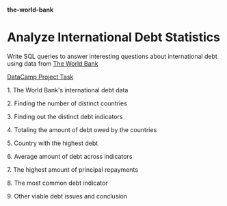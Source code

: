 #### the-world-bank
# Analyze International Debt Statistics
<p>Write SQL queries to answer interesting questions about international debt using data from <a href="https://www.worldbank.org">The World Bank</a></p>
<p><a href="https://app.datacamp.com/learn/projects/754">DataCamp Project Task</a></p>
  <p>1. The World Bank's international debt data</p>
  <p>2. Finding the number of distinct countries</p>
  <p>3. Finding out the distinct debt indicators</p>
  <p>4. Totaling the amount of debt owed by the countries</p>
  <p>5. Country with the highest debt</p>
  <p>6. Average amount of debt across indicators</p>
  <p>7. The highest amount of principal repayments</p>
  <p>8. The most common debt indicator</p>
  <p>9. Other viable debt issues and conclusion</p>
